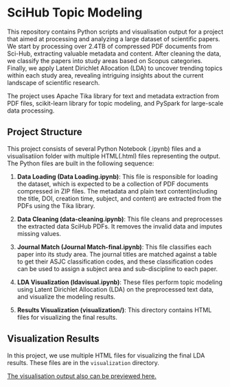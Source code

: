 # SciHub Topic Modeling

This repository contains Python scripts and visualisation output for a project that aimed at processing and analyzing a large dataset of scientific papers. We start by processing over 2.4TB of compressed PDF documents from Sci-Hub, extracting valuable metadata and content. After cleaning the data, we classify the papers into study areas based on Scopus categories. Finally, we apply Latent Dirichlet Allocation (LDA) to uncover trending topics within each study area, revealing intriguing insights about the current landscape of scientific research. 

The project uses Apache Tika library for text and metadata extraction from PDF files, scikit-learn library for topic modeling, and PySpark for large-scale data processing.

## Project Structure

This project consists of several Python Notebook (.ipynb) files and a visualisatiion folder with multiple HTML(.html) files representing the output. The Python files are built in the following sequence:

1. **Data Loading (Data Loading.ipynb)**: This file is responsible for loading the dataset, which is expected to be a collection of PDF documents compressed in ZIP files. The metadata and plain text content(including the title, DOI, creation time, subject, and content) are extracted from the PDFs using the Tika library.

2. **Data Cleaning (data-cleaning.ipynb)**: This file cleans and preprocesses the extracted data SciHub PDFs. It removes the invalid data and imputes missing values.

3. **Journal Match (Journal Match-final.ipynb)**: This file classifies each paper into its study area. The journal titles are matched against a table to get their ASJC classification codes, and these classification codes can be used to assign a subject area and sub-discipline to each paper.

4. **LDA Visualization (ldavisual.ipynb)**: These files perform topic modeling using Latent Dirichlet Allocation (LDA) on the preprocessed text data, and visualize the modeling results.

5. **Results Visualization (visualization/)**: This directory contains HTML files for visualizing the final results. 


## Visualization Results

In this project, we use multiple HTML files for visualizing the final LDA results. These files are in the `visualization` directory. 

[The visualisation output also can be previewed here.](http://htmlpreview.github.io/?https://github.com/Qingxian089/SciHub-Topic-Modeling-/blob/master/visualisation/index-2.html)
